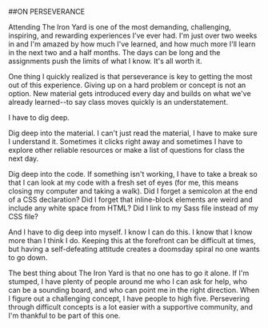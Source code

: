 ##ON PERSEVERANCE

Attending The Iron Yard is one of the most demanding, challenging, inspiring, and rewarding experiences I've ever had. I'm just over two weeks in and I'm amazed by how much I've learned, and how much more I'll learn in the next two and a half months. The days can be long and the assignments push the limits of what I know. It's all worth it. 

One thing I quickly realized is that perseverance is key to getting the most out of this experience. Giving up on a hard problem or concept is not an option. New material gets introduced every day and builds on what we've already learned--to say class moves quickly is an understatement. 

I have to dig deep. 

Dig deep into the material. I can't just read the material, I have to make sure I understand it. Sometimes it clicks right away and sometimes I have to explore other reliable resources or make a list of questions for class the next day. 

Dig deep into the code. If something isn't working, I have to take a break so that I can look at my code with a fresh set of eyes (for me, this means closing my computer and taking a walk). Did I forget a semicolon at the end of a CSS declaration? Did I forget that inline-block elements are weird and include any white space from HTML? Did I link to my Sass file instead of my CSS file?

And I have to dig deep into myself. I know I can do this. I know that I know more than I think I do. Keeping this at the forefront can be difficult at times, but having a self-defeating attitude creates a doomsday spiral no one wants to go down.

The best thing about The Iron Yard is that no one has to go it alone. If I'm stumped, I have plenty of people around me who I can ask for help, who can be a sounding board, and who can point me in the right direction. When I figure out a challenging concept, I have people to high five. Persevering through difficult concepts is a lot easier with a supportive community, and I'm thankful to be part of this one. 